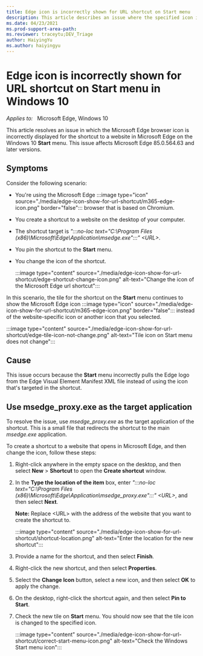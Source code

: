 ```yaml
---
title: Edge icon is incorrectly shown for URL shortcut on Start menu
description: This article describes an issue where the specified icon isn't shown for the shortcut to a website in Microsoft Edge on the Windows 10 Start menu.
ms.date: 04/23/2021
ms.prod-support-area-path: 
ms.reviewer: traceytu;DEV_Triage
author: HaiyingYu
ms.author: haiyingyu
---
```


# Edge icon is incorrectly shown for URL shortcut on Start menu in Windows 10

_Applies to:_ &nbsp; Microsoft Edge, Windows 10  

This article resolves an issue in which the Microsoft Edge browser icon is incorrectly displayed for the shortcut to a website in Microsoft Edge on the Windows 10 **Start** menu. This issue affects Microsoft Edge 85.0.564.63 and later versions.

## Symptoms

Consider the following scenario:

- You're using the Microsoft Edge :::image type="icon" source="./media/edge-icon-show-for-url-shortcut/m365-edge-icon.png" border="false"::: browser that is based on Chromium.
- You create a shortcut to a website on the desktop of your computer.
- The shortcut target is *":::no-loc text="C:\\Program Files (x86)\\Microsoft\\Edge\\Application\\msedge.exe":::" \<URL\>*.
- You pin the shortcut to the **Start** menu.
- You change the icon of the shortcut.
  
    :::image type="content" source="./media/edge-icon-show-for-url-shortcut/edge-shortcut-change-icon.png" alt-text="Change the icon of the Microsoft Edge url shortcut":::

In this scenario, the tile for the shortcut on the **Start** menu continues to show the Microsoft Edge icon :::image type="icon" source="./media/edge-icon-show-for-url-shortcut/m365-edge-icon.png" border="false"::: instead of the website-specific icon or another icon that you selected.

  :::image type="content" source="./media/edge-icon-show-for-url-shortcut/edge-tile-icon-not-change.png" alt-text="Tile icon on Start menu does not change":::

## Cause

This issue occurs because the **Start** menu incorrectly pulls the Edge logo from the Edge Visual Element Manifest XML file instead of using the icon that's targeted in the shortcut.

## Use msedge_proxy.exe as the target application

To resolve the issue, use *msedge_proxy.exe* as the target application of the shortcut. This is a small file that redirects the shortcut to the main *msedge.exe* application.

To create a shortcut to a website that opens in Microsoft Edge, and then change the icon, follow these steps:

1. Right-click anywhere in the empty space on the desktop, and then select **New** > **Shortcut** to open the **Create shortcut** window.
1. In the **Type the location of the item** box, enter *":::no-loc text="C:\\Program Files (x86)\\Microsoft\\Edge\\Application\\msedge_proxy.exe":::" \<URL\>*, and then select **Next**.
    
    **Note:** Replace \<URL\> with the address of the website that you want to create the shortcut to.

    :::image type="content" source="./media/edge-icon-show-for-url-shortcut/shortcut-location.png" alt-text="Enter the location for the new shortcut":::

3. Provide a name for the shortcut, and then select **Finish**.
1. Right-click the new shortcut, and then select **Properties**.
1. Select the **Change Icon** button, select a new icon, and then select **OK** to apply the change.
1. On the desktop, right-click the shortcut again, and then select **Pin to Start**.
1. Check the new tile on **Start** menu. You should now see that the tile icon is changed to the specified icon.

    :::image type="content" source="./media/edge-icon-show-for-url-shortcut/correct-start-menu-icon.png" alt-text="Check the Windows Start menu icon":::

